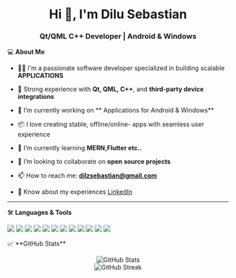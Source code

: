 <h1 align="center">Hi 👋, I'm Dilu Sebastian</h1>
<h3 align="center">Qt/QML C++ Developer | Android & Windows </h3>


💻 **About Me**

- 👨‍💻 I'm a passionate software developer specialized in building scalable **APPLICATIONS**
- 🔧 Strong experience with **Qt, QML, C++**, and **third-party device integrations**

- 🔭 I’m currently working on ** Applications for Android & Windows**
- 📦 I love creating stable, offline/online- apps with seamless user experience

- 🌱 I’m currently learning **MERN,Flutter etc..**

- 👯 I’m looking to collaborate on **open source projects**


- 📫 How to reach me: **dilzsebastian@gmail.com**

- 📄 Know about my experiences [LinkedIn](www.linkedin.com/in/dilusebastian)

---

🛠️ **Languages & Tools**

<p align="left">
<img src="https://img.shields.io/badge/C++-00599C?style=flat&logo=c%2B%2B&logoColor=white" />
<img src="https://img.shields.io/badge/Qt-41CD52?style=flat&logo=Qt&logoColor=white" />
<img src="https://img.shields.io/badge/QML-41CD52?style=flat&logo=Qt&logoColor=white" />
<img src="https://img.shields.io/badge/Multithreading-%23282828?style=flat&logoColor=white" />
<img src="https://img.shields.io/badge/WebSocket-%23000000?style=flat&logoColor=white" />
<img src="https://img.shields.io/badge/SQLite-07405E?style=flat&logo=sqlite&logoColor=white" />
<img src="https://img.shields.io/badge/SQL_Server-CC2927?style=flat&logo=microsoft-sql-server&logoColor=white" />
<img src="https://img.shields.io/badge/Android-3DDC84?style=flat&logo=android&logoColor=white" />
<img src="https://img.shields.io/badge/Windows-0078D6?style=flat&logo=windows&logoColor=white" />
<img src="https://img.shields.io/badge/Node.js-339933?style=flat&logo=node.js&logoColor=white" />
<img src="https://img.shields.io/badge/React-20232A?style=flat&logo=react&logoColor=61DAFB" />
<img src="https://img.shields.io/badge/Flutter-02569B?style=flat&logo=flutter&logoColor=white" />

  
</p>
📈 **GitHub Stats**

<p align="center">
  <img src="https://github-readme-stats.vercel.app/api?username=dilu-sebastian&show_icons=true&theme=tokyonight" alt="GitHub Stats" />
  <br/>
  <img src="https://github-readme-streak-stats.herokuapp.com/?user=dilu-sebastian&theme=tokyonight" alt="GitHub Streak" />
</p>
